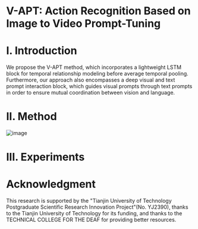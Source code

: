 # V-APT: Action Recognition Based on Image to Video Prompt-Tuning

# I. Introduction
We propose the V-APT method, which incorporates a lightweight LSTM block for temporal relationship modeling before average temporal pooling. Furthermore, our approach also encompasses a deep visual and text prompt interaction block, which guides visual prompts through text prompts in order to ensure mutual coordination between vision and language.

# II. Method
![image](https://github.com/JiangjiangLan/V-APT/assets/73203790/bd8267b8-8b97-4ccb-98fa-20a7e2e7fc9e)

# III. Experiments




# Acknowledgment

This research is supported by the "Tianjin University of Technology Postgraduate Scientific Research Innovation Project"(No. YJ2390), thanks to the Tianjin University of Technology for its funding, and thanks to the TECHNICAL COLLEGE FOR THE DEAF for providing better resources.
